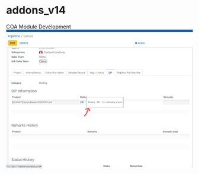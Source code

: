 # addons_v14
COA Module Development
![alt text](https://github.com/davidsetiyadi/addons_v14/blob/main/Hover_image.png)
